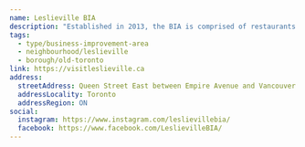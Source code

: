 ```yaml
---
name: Leslieville BIA
description: "Established in 2013, the BIA is comprised of restaurants and cafes, bars, retail shops and boutiques, and a range of service-providing businesses. Minutes to the downtown core yet just far enough away to feel like a whole new world, Leslieville has a rich history dating back to the 1800s and is host to many fantastic green spaces, some of the finest dining in the city and unique shops along the busy Queen Street strip."
tags:
  - type/business-improvement-area
  - neighbourhood/leslieville
  - borough/old-toronto
link: https://visitleslieville.ca
address:
  streetAddress: Queen Street East between Empire Avenue and Vancouver Avenue
  addressLocality: Toronto
  addressRegion: ON
social:
  instagram: https://www.instagram.com/leslievillebia/
  facebook: https://www.facebook.com/LeslievilleBIA/
---
```

